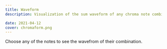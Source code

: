 ```yaml
---
title: Waveform
description: Visualization of the sum waveform of any chroma note combination

date: 2021-04-12
cover: chromaform.png
---
```



Choose any of the notes to see the wavefrom of their combination.

<client-only >
  <chroma-form />
</client-only>
